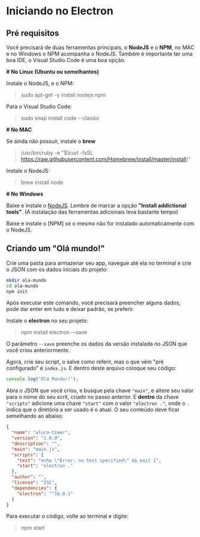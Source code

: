 # Iniciando no Electron


## Pré requisitos

Você precisará de duas ferramentas principais, o **NodeJS** e o **NPM**, no MAC e no Windows o NPM acompanha o NodeJS.
Também é importante ter uma boa IDE, o Visual Studio Code é uma boa opção.

**# No Linux (Ubuntu ou semelhantes)**

Instale o NodeJS, e o NPM:

> sudo apt-get -y install nodejs npm

Para o Visual Studio Code:

> sudo snap install code --classic

**# No MAC**

Se ainda não possuir, instale o **brew**

> /usr/bin/ruby -e "$(curl -fsSL https://raw.githubusercontent.com/Homebrew/install/master/install)"

Instale o NodeJS:

> brew install node


**# No Windows**

Baixe e instale o [NodeJS](https://nodejs.org).
Lembre de marcar a opção **"Install addictional tools"**.
(A instalação das ferramentas adicionais leva bastante tempo)

Baixe e instale o [NPM] se o mesmo não for instalado automaticamente com o NodeJS.


## Criando um "Olá mundo!"

Crie uma pasta para armazenar seu app, navegue até ela no terminal e crie o JSON com os dados iniciais do projeto:


```sh
mkdir ola-mundo
cd ola-mundo
npm init
```

Após executar este comando, você precisará preencher alguns dados, pode dar enter em tudo e deixar padrão, se preferir.

Instale o **electron** no seu projeto:

> npm install electron --save

O parâmetro `--save` preenche os dados da versão instalada no JSON que você criou anteriormente.

Agora, crie seu script, o salve como referir, mas o que vém "pré configurado" é `index.js`.
E dentro deste arquivo coloque seu código:

```js
console.log("Olá Mundo!!");
```

Abra o JSON que você criou, e busque pela chave `"main"`, e altere seu valor para o nome do seu scrit, criado no passo anterior. E **dentro** da chave `"scripts"` adicione uma chave `"start"` com o valor `"electron ."`, onde o `.` indica que o diretório a ser usado é o atual. O seu conteúdo deve ficar semelhando ao abaixo:


```json
{
  "name": "alura-timer",
  "version": "1.0.0",
  "description": "",
  "main": "main.js",
  "scripts": {
    "test": "echo \"Error: no test specified\" && exit 1",
    "start": "electron ."
  },
  "author": "",
  "license": "ISC",
  "dependencies": {
    "electron": "^16.0.1"
  }
}
```

Para executar o código, volte ao terminal e digite:

> npm start
